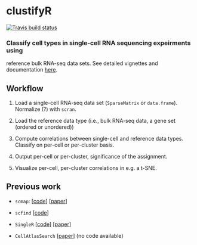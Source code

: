 # clustifyR

[![Travis build status](https://travis-ci.org/NCBI-Hackathons/clustifyR.svg?branch=master)](https://travis-ci.org/NCBI-Hackathons/clustifyR)

### Classify cell types in single-cell RNA sequencing expeirments using
reference bulk RNA-seq data sets. See detailed vignettes and documentation
[here](https://ncbi-hackathons.github.io/clustifyR/).


## Workflow

1. Load a single-cell RNA-seq data set (`SparseMatrix` or `data.frame`). Normalize (?) with `scran`.

1. Load the reference data type (i.e., bulk RNA-seq data, a gene set (ordered or unordered))

1. Compute correlations between single-cell and reference data types. Classify on per-cell or per-cluster basis.

1. Output per-cell or per-cluster, significance of the assignment.

1. Visualize per-cell, per-cluster correlations in e.g. a t-SNE.

## Previous work

* `scmap`: [[code](https://github.com/hemberg-lab/scmap)] [[paper](https://www.nature.com/articles/nmeth.4644)]
  
* `scfind` [[code](https://github.com/hemberg-lab/scfind)]

* `SingleR` [[code](https://github.com/dviraran/SingleR)] [[paper](https://doi.org/10.1101/284604)]

* `CellAtlasSearch` [[paper](https://doi.org/10.1093/nar/gky421)] (no code available)
